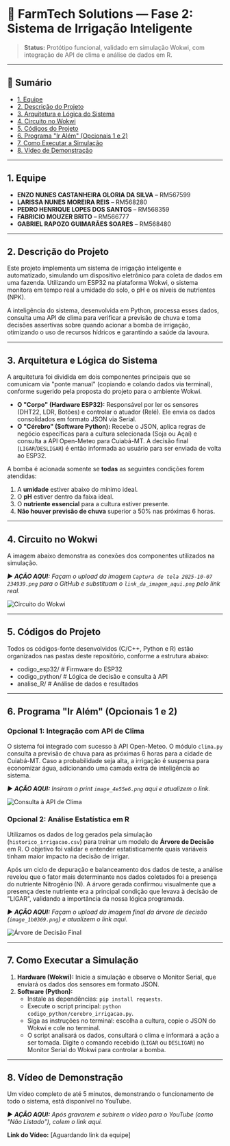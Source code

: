 # 🌱 FarmTech Solutions — Fase 2: Sistema de Irrigação Inteligente

> **Status:** Protótipo funcional, validado em simulação Wokwi, com integração de API de clima e análise de dados em R.

---

## 🧭 Sumário
- [1. Equipe](#equipe)
- [2. Descrição do Projeto](#descricao)
- [3. Arquitetura e Lógica do Sistema](#arquitetura)
- [4. Circuito no Wokwi](#circuito)
- [5. Códigos do Projeto](#codigos)
- [6. Programa "Ir Além" (Opcionais 1 e 2)](#opcionais)
- [7. Como Executar a Simulação](#executar)
- [8. Vídeo de Demonstração](#video)

---

<a id="equipe"></a>
## 1. Equipe

* **ENZO NUNES CASTANHEIRA GLORIA DA SILVA** – RM567599
* **LARISSA NUNES MOREIRA REIS** – RM568280
* **PEDRO HENRIQUE LOPES DOS SANTOS** – RM568359
* **FABRICIO MOUZER BRITO** – RM566777
* **GABRIEL RAPOZO GUIMARÃES SOARES** – RM568480

---

<a id="descricao"></a>
## 2. Descrição do Projeto

Este projeto implementa um sistema de irrigação inteligente e automatizado, simulando um dispositivo eletrônico para coleta de dados em uma fazenda. Utilizando um ESP32 na plataforma Wokwi, o sistema monitora em tempo real a umidade do solo, o pH e os níveis de nutrientes (NPK).

A inteligência do sistema, desenvolvida em Python, processa esses dados, consulta uma API de clima para verificar a previsão de chuva e toma decisões assertivas sobre quando acionar a bomba de irrigação, otimizando o uso de recursos hídricos e garantindo a saúde da lavoura.

---

<a id="arquitetura"></a>
## 3. Arquitetura e Lógica do Sistema

A arquitetura foi dividida em dois componentes principais que se comunicam via "ponte manual" (copiando e colando dados via terminal), conforme sugerido pela proposta do projeto para o ambiente Wokwi.

* **O "Corpo" (Hardware ESP32):** Responsável por ler os sensores (DHT22, LDR, Botões) e controlar o atuador (Relé). Ele envia os dados consolidados em formato JSON via Serial.
* **O "Cérebro" (Software Python):** Recebe o JSON, aplica regras de negócio específicas para a cultura selecionada (Soja ou Açaí) e consulta a API Open-Meteo para Cuiabá-MT. A decisão final (`LIGAR`/`DESLIGAR`) é então informada ao usuário para ser enviada de volta ao ESP32.

A bomba é acionada somente se **todas** as seguintes condições forem atendidas:
1.  A **umidade** estiver abaixo do mínimo ideal.
2.  O **pH** estiver dentro da faixa ideal.
3.  O **nutriente essencial** para a cultura estiver presente.
4.  **Não houver previsão de chuva** superior a 50% nas próximas 6 horas.

---

<a id="circuito"></a>
## 4. Circuito no Wokwi

A imagem abaixo demonstra as conexões dos componentes utilizados na simulação.

*▶️ **AÇÃO AQUI:** Façam o upload da imagem `Captura de tela 2025-10-07 234939.png` para o GitHub e substituam o `link_da_imagem_aqui.png` pelo link real.*

![Circuito do Wokwi](link_da_imagem_aqui.png)

---

<a id="codigos"></a>
## 5. Códigos do Projeto

Todos os códigos-fonte desenvolvidos (C/C++, Python e R) estão organizados nas pastas deste repositório, conforme a estrutura abaixo:

- codigo_esp32/      # Firmware do ESP32
- codigo_python/     # Lógica de decisão e consulta à API
- analise_R/         # Análise de dados e resultados

---

<a id="opcionais"></a>
## 6. Programa "Ir Além" (Opcionais 1 e 2)

### Opcional 1: Integração com API de Clima

O sistema foi integrado com sucesso à API Open-Meteo. O módulo `clima.py` consulta a previsão de chuva para as próximas 6 horas para a cidade de Cuiabá-MT. Caso a probabilidade seja alta, a irrigação é suspensa para economizar água, adicionando uma camada extra de inteligência ao sistema.

*▶️ **AÇÃO AQUI:** Insiram o print `image_4e55e6.png` aqui e atualizem o link.*

![Consulta à API de Clima](link_da_imagem_aqui.png)

### Opcional 2: Análise Estatística em R

Utilizamos os dados de log gerados pela simulação (`historico_irrigacao.csv`) para treinar um modelo de **Árvore de Decisão** em R. O objetivo foi validar e entender estatisticamente quais variáveis tinham maior impacto na decisão de irrigar.

Após um ciclo de depuração e balanceamento dos dados de teste, a análise revelou que o fator mais determinante nos dados coletados foi a presença do nutriente Nitrogênio (N). A árvore gerada confirmou visualmente que a presença deste nutriente era a principal condição que levava à decisão de "LIGAR", validando a importância da nossa lógica programada.

*▶️ **AÇÃO AQUI:** Façam o upload da imagem final da árvore de decisão (`image_1b0369.png`) e atualizem o link aqui.*

![Árvore de Decisão Final](link_da_imagem_aqui.png)

---

<a id="executar"></a>
## 7. Como Executar a Simulação

1.  **Hardware (Wokwi):** Inicie a simulação e observe o Monitor Serial, que enviará os dados dos sensores em formato JSON.
2.  **Software (Python):**
    * Instale as dependências: `pip install requests`.
    * Execute o script principal: `python codigo_python/cerebro_irrigacao.py`.
    * Siga as instruções no terminal: escolha a cultura, copie o JSON do Wokwi e cole no terminal.
    * O script analisará os dados, consultará o clima e informará a ação a ser tomada. Digite o comando recebido (`LIGAR` ou `DESLIGAR`) no Monitor Serial do Wokwi para controlar a bomba.

---

<a id="video"></a>
## 8. Vídeo de Demonstração

Um vídeo completo de até 5 minutos, demonstrando o funcionamento de todo o sistema, está disponível no YouTube.

*▶️ **AÇÃO AQUI:** Após gravarem e subirem o vídeo para o YouTube (como "Não Listado"), colem o link aqui.*

**Link do Vídeo:** [Aguardando link da equipe]
